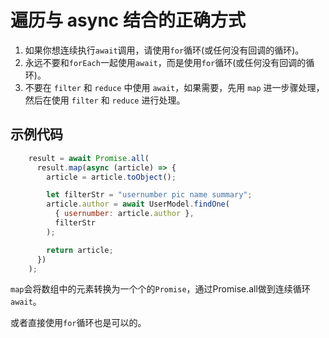 # 遍历与 async 结合的正确方式

1. 如果你想连续执行`await`调用，请使用`for`循环(或任何没有回调的循环)。
2. 永远不要和`forEach`一起使用`await`，而是使用`for`循环(或任何没有回调的循环)。
3. 不要在 `filter` 和 `reduce` 中使用 `await`，如果需要，先用 `map` 进一步骤处理，然后在使用 `filter` 和 `reduce` 进行处理。



## 示例代码

```js
    result = await Promise.all(
      result.map(async (article) => {
        article = article.toObject();

        let filterStr = "usernumber pic name summary";
        article.author = await UserModel.findOne(
          { usernumber: article.author },
          filterStr
        );

        return article;
      })
    );
```

`map`会将数组中的元素转换为一个个的`Promise`，通过Promise.all做到连续循环`await`。

或者直接使用`for`循环也是可以的。

